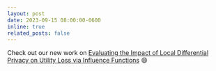 ```yaml
---
layout: post
date: 2023-09-15 08:00:00-0600
inline: true
related_posts: false
---
```


Check out our new work on [Evaluating the Impact of Local Differential Privacy on Utility Loss via Influence Functions](https://arxiv.org/abs/2309.08678) :smile:
